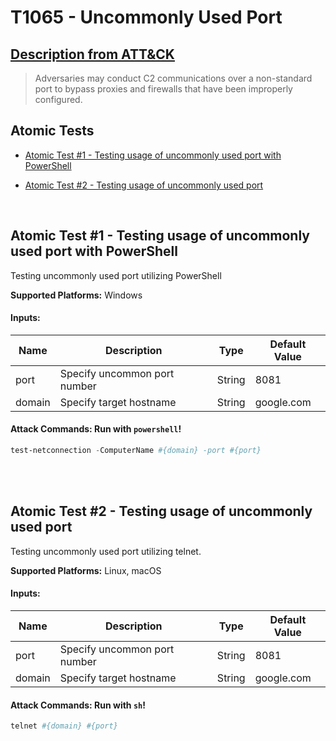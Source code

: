 # T1065 - Uncommonly Used Port
## [Description from ATT&CK](https://attack.mitre.org/wiki/Technique/T1065)
<blockquote>Adversaries may conduct C2 communications over a non-standard port to bypass proxies and firewalls that have been improperly configured.</blockquote>

## Atomic Tests

- [Atomic Test #1 - Testing usage of uncommonly used port with PowerShell](#atomic-test-1---testing-usage-of-uncommonly-used-port-with-powershell)

- [Atomic Test #2 - Testing usage of uncommonly used port](#atomic-test-2---testing-usage-of-uncommonly-used-port)


<br/>

## Atomic Test #1 - Testing usage of uncommonly used port with PowerShell
Testing uncommonly used port utilizing PowerShell

**Supported Platforms:** Windows




#### Inputs:
| Name | Description | Type | Default Value | 
|------|-------------|------|---------------|
| port | Specify uncommon port number | String | 8081|
| domain | Specify target hostname | String | google.com|


#### Attack Commands: Run with `powershell`! 


```powershell
test-netconnection -ComputerName #{domain} -port #{port}
```






<br/>
<br/>

## Atomic Test #2 - Testing usage of uncommonly used port
Testing uncommonly used port utilizing telnet.

**Supported Platforms:** Linux, macOS




#### Inputs:
| Name | Description | Type | Default Value | 
|------|-------------|------|---------------|
| port | Specify uncommon port number | String | 8081|
| domain | Specify target hostname | String | google.com|


#### Attack Commands: Run with `sh`! 


```sh
telnet #{domain} #{port}
```






<br/>
